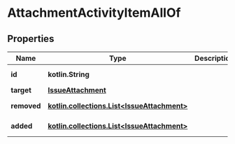 
# AttachmentActivityItemAllOf

## Properties
Name | Type | Description | Notes
------------ | ------------- | ------------- | -------------
**id** | **kotlin.String** |  |  [optional] [readonly]
**target** | [**IssueAttachment**](IssueAttachment.md) |  |  [optional]
**removed** | [**kotlin.collections.List&lt;IssueAttachment&gt;**](IssueAttachment.md) |  |  [optional] [readonly]
**added** | [**kotlin.collections.List&lt;IssueAttachment&gt;**](IssueAttachment.md) |  |  [optional] [readonly]



